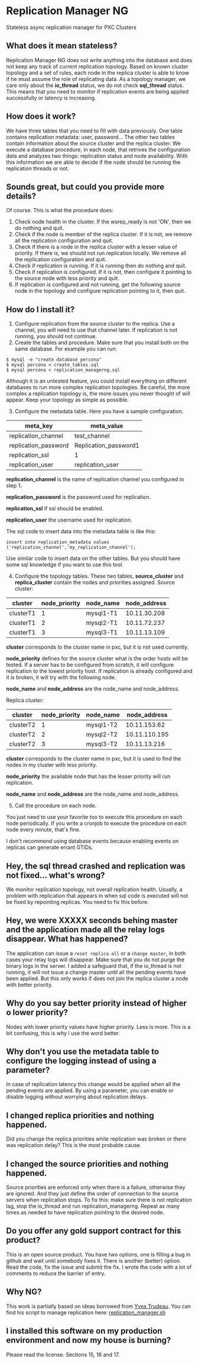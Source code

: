 # Replication Manager NG
Stateless async replication manager for PXC Clusters
## What does it mean stateless?
Replication Manager NG does not write anything into the database and does not keep any track of current replication topology. Based on known cluster topology and a set of rules, each node in the replica cluster is able to know if he must assume the role of replicating data.
As a topology manager, we care only about the **io_thread** status, we do not check **sql_thread** status. This means that you need to monitor if replication events are being applied successfully or latency is increasing.
## How does it work?
We have three tables that you need to fill with data previously. One table contains replication metadata: user, password... The other two tables contain information about the source cluster and the replica cluster. We execute a database procedure, in each node, that retrives the configuration data and analyzes two things: replication status and node availability. With this information we are able to decide if the node should be running the replication threads or not.
## Sounds great, but could you provide more details?
Of course. This is what the procedure does:
1. Check node health in the cluster. If the wsrep_ready is not 'ON', then we do nothing and quit.
2. Check if the node is member of the replica cluster. If it is not, we remove all the replication configuration and quit.
3. Check if there is a node in the replica cluster with a lesser value of priority. If there is, we should not run replication locally. We remove all the replication configuration and quit.
4. Check if replication is running. If it is running then do nothing and quit.
5. Check if replication is configured. If it is not, then configure it pointing to the source node with less priority and quit.
6. If replication is configured and not running, get the following source node in the topology and configure replication pointing to it, then quit.
## How do I install it?
1. Configure replication from the source cluster to the replica. Use a channel, you will need to use that channel later. If replication is not running, you should not continue.
2. Create the tables and procedure. Make sure that you install both on the same database. For example you can run:

```
$ mysql -e "create database percona"
$ mysql percona < create_tables.sql
$ mysql percona < replication_managerng.sql
```

Although it is an untested feature, you could install everything on different databases to run more complex replication topologies. Be careful, the more complex a replication topology is, the more issues you never thought of will appear. Keep your topology as simple as possible.

3. Configure the metadata table. Here you have a sample configuration.

| meta_key             | meta_value            |
| -------------------- | --------------------- |
| replication_channel  | test_channel          |
| replication_password | Replication_password1 |
| replication_ssl      | 1                     |
| replication_user     | replication_user      |

**replication_channel** is the name of replication channel you configured in step 1.

**replication_password** is the password used for replication.

**replication_ssl** if ssl should be enabled.

**replication_user** the username used for replication.

The sql code to insert data into the metadata table is like this:

```insert into replication_metadata values ('replication_channel','my_replication_channel');```

Use similar code to insert data on the other tables. But you should have some sql knowledge if you want to use this tool.

4. Configure the topology tables.
These two tables, **source_cluster** and **replica_cluster** contain the nodes and priorities assigned.
Source cluster:

| cluster   | node_priority | node_name | node_address |
| --------- | ------------- | --------- | -------------|
| clusterT1 |             1 | mysql1-T1 | 10.11.30.208 |
| clusterT1 |             2 | mysql2-T1 | 10.11.72.237 |
| clusterT1 |             3 | mysql3-T1 | 10.11.13.109 |

**cluster** corresponds to the cluster name in pxc, but it is not used currently.

**node_priority** defines for the source cluster what is the order hosts will be tested. If a server has to be configured from scratch, it will configure replication to the lowest priority host. If replication is already configured and it is broken, it will try with the following node. 

**node_name** and **node_address** are the node_name and node_address.

Replica cluster:

| cluster   | node_priority | node_name | node_address  |
| --------- | ------------- | --------- | ------------- |
| clusterT2 |             1 | mysql1-T2 | 10.11.153.62  |
| clusterT2 |             2 | mysql2-T2 | 10.11.110.195 |
| clusterT2 |             3 | mysql3-T2 | 10.11.13.216  |

**cluster** corresponds to the cluster name in pxc, but it is used to find the nodes in my cluster with less priority.

**node_priority** the available node that has the lesser priority will run replication.

**node_name** and **node_address** are the node_name and node_address.

5. Call the procedure on each node.

You just need to use your favorite too to execute this procedure on each node periodically. If you write a cronjob to execute the procedure on each node every minute, that's fine.

I don't recommend using database events because enabling events on replicas can generate errant GTIDs.
## Hey, the sql thread crashed and replication was not fixed... what's wrong?
We monitor replication topology, not overall replication health. Usually, a problem with replication that appears in when sql code is executed will not be fixed by repointing replicas. You need to fix this before.
## Hey, we were XXXXX seconds behing master and the application made all the relay logs disappear. What has happened?
The application can issue a `reset replica all` or a `change master`, in both cases your relay logs will disappear. Make sure that you do not purge the binary logs in the server. I added a safeguard that, if the io_thread is not running, it will not issue a change master until all the pending events have been applied. But this only works if does not join the replica cluster a node with better priority.
## Why do you say better priority instead of higher o lower priority?
Nodes with lower priority values have higher priority. Less is more. This is a bit confusing, this is why I use the word better.
## Why don't you use the metadata table to configure the logging instead of using a parameter?
In case of replication latency this change would be applied when all the pending events are applied. By using a parameter, you can enable or disable logging without worrying about replication delays.
## I changed replica priorities and nothing happened.
Did you change the replica priorities while replication was broken or there was replication delay? This is the most probable cause.
## I changed the source priorities and nothing happened.
Source priorities are enforced only when there is a failure, otherwise they are ignored. And they just define the order of connection to the source servers when replication stops. To fix this: make sure there is not replication lag, stop the io_thread and run replication_managerng. Repeat as many times as needed to have replication pointing to the desired node.
## Do you offer any gold support contract for this product?
This is an open source product. You have two options, one is filling a bug in github and wait until somebody fixes it. There is another (better) option. Read the code, fix the issue and submit the fix. I wrote the code with a lot of comments to reduce the barrier of entry.
## Why NG?
This work is partially based on ideas borrowed from [Yves Trudeau](https://github.com/y-trudeau). You can find his script to manage replication here: [replication_manager.sh](https://github.com/y-trudeau/Mysql-tools/tree/master/PXC)
## I installed this software on my production environment and now my house is burning?
Please read the license. Sections 15, 16 and 17.
